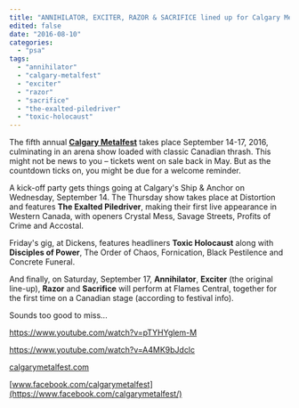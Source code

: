 ```yaml
---
title: "ANNIHILATOR, EXCITER, RAZOR & SACRIFICE lined up for Calgary Metalfest"
edited: false
date: "2016-08-10"
categories:
  - "psa"
tags:
  - "annihilator"
  - "calgary-metalfest"
  - "exciter"
  - "razor"
  - "sacrifice"
  - "the-exalted-piledriver"
  - "toxic-holocaust"
---
```


The fifth annual [**Calgary Metalfest**](https://calgarymetalfest.com/) takes place September 14-17, 2016, culminating in an arena show loaded with classic Canadian thrash. This might not be news to you – tickets went on sale back in May. But as the countdown ticks on, you might be due for a welcome reminder.

A kick-off party gets things going at Calgary's Ship & Anchor on Wednesday, September 14. The Thursday show takes place at Distortion and features **The Exalted Piledriver**, making their first live appearance in Western Canada, with openers Crystal Mess, Savage Streets, Profits of Crime and Accostal.

Friday's gig, at Dickens, features headliners **Toxic Holocaust** along with **Disciples of Power**, The Order of Chaos, Fornication, Black Pestilence and Concrete Funeral.

And finally, on Saturday, September 17, **Annihilator**, **Exciter** (the original line-up), **Razor** and **Sacrifice** will perform at Flames Central, together for the first time on a Canadian stage (according to festival info).

Sounds too good to miss...

https://www.youtube.com/watch?v=pTYHYglem-M

https://www.youtube.com/watch?v=A4MK9bJdclc

[calgarymetalfest.com](https://calgarymetalfest.com/)

[www.facebook.com/calgarymetalfest](https://www.facebook.com/calgarymetalfest/)
